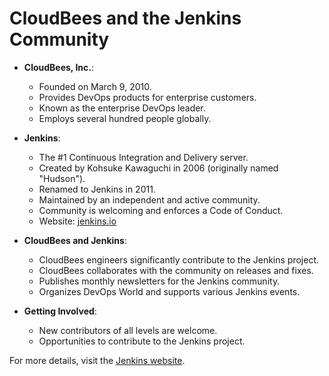 # CloudBees and the Jenkins Community

- **CloudBees, Inc.**:
  - Founded on March 9, 2010.
  - Provides DevOps products for enterprise customers.
  - Known as the enterprise DevOps leader.
  - Employs several hundred people globally.

- **Jenkins**:
  - The #1 Continuous Integration and Delivery server.
  - Created by Kohsuke Kawaguchi in 2006 (originally named "Hudson").
  - Renamed to Jenkins in 2011.
  - Maintained by an independent and active community.
  - Community is welcoming and enforces a Code of Conduct.
  - Website: [jenkins.io](https://www.jenkins.io)

- **CloudBees and Jenkins**:
  - CloudBees engineers significantly contribute to the Jenkins project.
  - CloudBees collaborates with the community on releases and fixes.
  - Publishes monthly newsletters for the Jenkins community.
  - Organizes DevOps World and supports various Jenkins events.

- **Getting Involved**:
  - New contributors of all levels are welcome.
  - Opportunities to contribute to the Jenkins project.

For more details, visit the [Jenkins website](https://www.jenkins.io).
